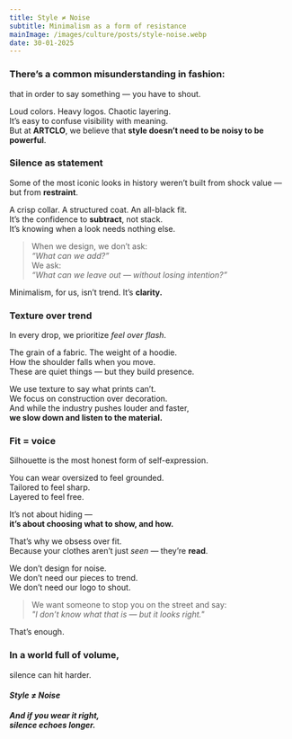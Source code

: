 ```yaml
---
title: Style ≠ Noise
subtitle: Minimalism as a form of resistance
mainImage: /images/culture/posts/style-noise.webp
date: 30-01-2025
---
```


### There’s a common misunderstanding in fashion:

that in order to say something — you have to shout.

Loud colors. Heavy logos. Chaotic layering.  
It’s easy to confuse visibility with meaning.  
But at **ARTCLO**, we believe that **style doesn’t need to be noisy to be
powerful**.

### Silence as statement

Some of the most iconic looks in history weren’t built from shock value — but
from **restraint**.

A crisp collar. A structured coat. An all-black fit.  
It’s the confidence to **subtract**, not stack.  
It’s knowing when a look needs nothing else.

> When we design, we don’t ask:\
> _“What can we add?”_\
> We ask:\
> _“What can we leave out — without losing intention?”_

Minimalism, for us, isn’t trend. It’s **clarity.**

### Texture over trend

In every drop, we prioritize _feel over flash_.

The grain of a fabric. The weight of a hoodie.  
How the shoulder falls when you move.  
These are quiet things — but they build presence.

We use texture to say what prints can’t.  
We focus on construction over decoration.  
And while the industry pushes louder and faster,  
**we slow down and listen to the material.**

### Fit = voice

Silhouette is the most honest form of self-expression.

You can wear oversized to feel grounded.  
Tailored to feel sharp.  
Layered to feel free.

It’s not about hiding —  
**it’s about choosing what to show, and how.**

That’s why we obsess over fit.  
Because your clothes aren’t just _seen_ — they’re **read**.

We don’t design for noise.  
We don’t need our pieces to trend.  
We don’t need our logo to shout.

> We want someone to stop you on the street and say:\
> _"I don’t know what that is — but it looks right."_

That’s enough.

### In a world full of volume,

silence can hit harder.

#### _Style ≠ Noise_

**_And if you wear it right,_**\
_**silence echoes longer.**_
